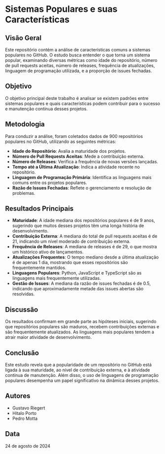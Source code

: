 # Sistemas Populares e suas Características

## Visão Geral

Este repositório contém a análise de características comuns a sistemas populares no GitHub. O estudo busca entender o que torna um sistema popular, examinando diversas métricas como idade do repositório, número de pull requests aceitas, número de releases, frequência de atualizações, linguagem de programação utilizada, e a proporção de issues fechadas.

## Objetivo

O objetivo principal deste trabalho é analisar se existem padrões entre sistemas populares e quais características podem contribuir para o sucesso e manutenção contínua desses projetos.

## Metodologia

Para conduzir a análise, foram coletados dados de 900 repositórios populares no GitHub, utilizando as seguintes métricas:

- **Idade do Repositório**: Avalia a maturidade dos projetos.
- **Número de Pull Requests Aceitas**: Mede a contribuição externa.
- **Número de Releases**: Verifica a frequência de novas versões lançadas.
- **Tempo até a Última Atualização**: Indica a atividade recente no repositório.
- **Linguagem de Programação Primária**: Identifica as linguagens mais comuns entre os projetos populares.
- **Razão de Issues Fechadas**: Reflete o gerenciamento e resolução de problemas.

## Resultados Principais

- **Maturidade**: A idade mediana dos repositórios populares é de 9 anos, sugerindo que muitos desses projetos têm uma longa história de desenvolvimento.
- **Contribuição Externa**: A mediana do total de pull requests aceitas é de 21, indicando um nível moderado de contribuição externa.
- **Frequência de Releases**: A mediana de releases é de 29, o que mostra um histórico ativo de lançamentos.
- **Atualizações Frequentes**: O tempo mediano desde a última atualização é de apenas 1 dia, mostrando que esses repositórios são frequentemente mantidos.
- **Linguagens Populares**: Python, JavaScript e TypeScript são as linguagens mais frequentemente utilizadas.
- **Gestão de Issues**: A mediana da razão de issues fechadas é de 0.5, indicando que aproximadamente metade das issues abertas são resolvidas.

## Discussão

Os resultados confirmam em grande parte as hipóteses iniciais, sugerindo que repositórios populares são maduros, recebem contribuições externas e são frequentemente atualizados. As linguagens mais populares tendem a atrair maior atividade de desenvolvimento.

## Conclusão

Este estudo revela que a popularidade de um repositório no GitHub está ligada à sua maturidade, ao nível de contribuição externa, e à atividade contínua de manutenção. Além disso, o uso de linguagens de programação populares desempenha um papel significativo na dinâmica desses projetos.

## Autores

- Gustavo Riegert
- Hitalo Porto
- Pedro Motta

## Data

24 de agosto de 2024
